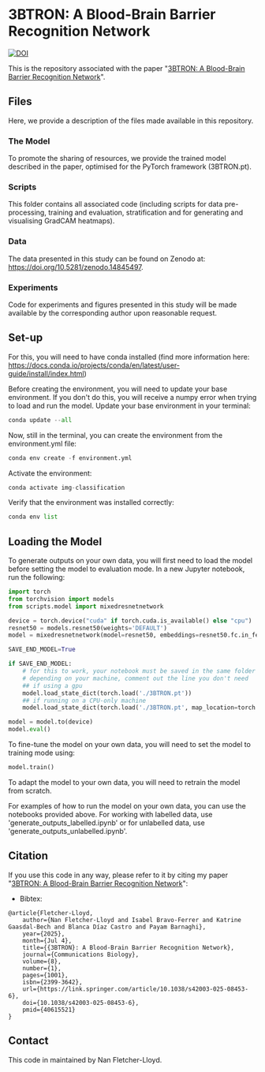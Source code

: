 # 3BTRON: A Blood-Brain Barrier Recognition Network

[![DOI](https://zenodo.org/badge/930454393.svg)](https://doi.org/10.5281/zenodo.15682541)

This is the repository associated with the paper "[3BTRON: A Blood-Brain Barrier Recognition Network](https://doi.org/10.1038/s42003-025-08453-6)". 

## Files

Here, we provide a description of the files made available in this repository.

### The Model

To promote the sharing of resources, we provide the trained model described in the paper, optimised for the PyTorch framework (3BTRON.pt).

### Scripts

This folder contains all associated code (including scripts for data pre-processing, training and evaluation, stratification and for generating and visualising GradCAM heatmaps).

### Data

The data presented in this study can be found on Zenodo at: https://doi.org/10.5281/zenodo.14845497.

### Experiments

Code for experiments and figures presented in this study will be made available by the corresponding author upon reasonable request. 

## Set-up

For this, you will need to have conda installed (find more information here: https://docs.conda.io/projects/conda/en/latest/user-guide/install/index.html)

Before creating the environment, you will need to update your base environment. If you don't do this, you will receive a numpy error when trying to load and run the model. Update your base environment in your terminal:
```python
conda update --all
```

Now, still in the terminal, you can create the environment from the environment.yml file:
```python
conda env create -f environment.yml
```

Activate the environment: 
```python
conda activate img-classification
```

Verify that the environment was installed correctly:
```python
conda env list
```

## Loading the Model

To generate outputs on your own data, you will first need to load the model before setting the model to evaluation mode. In a new Jupyter notebook, run the following:
```python
import torch
from torchvision import models
from scripts.model import mixedresnetnetwork

device = torch.device("cuda" if torch.cuda.is_available() else "cpu")
resnet50 = models.resnet50(weights='DEFAULT')
model = mixedresnetnetwork(model=resnet50, embeddings=resnet50.fc.in_features)

SAVE_END_MODEL=True

if SAVE_END_MODEL:
	# for this to work, your notebook must be saved in the same folder as '3BTRON.pt' and the 'scripts' folder.
	# depending on your machine, comment out the line you don't need
    ## if using a gpu
    model.load_state_dict(torch.load('./3BTRON.pt')) 
    ## if running on a CPU-only machine
    model.load_state_dict(torch.load('./3BTRON.pt', map_location=torch.device('cpu'))) 

model = model.to(device)
model.eval()
```
To fine-tune the model on your own data, you will need to set the model to training mode using:
```python
model.train()
```
To adapt the model to your own data, you will need to retrain the model from scratch.

For examples of how to run the model on your own data, you can use the notebooks provided above. For working with labelled data, use 'generate_outputs_labelled.ipynb' or for unlabelled data, use 'generate_outputs_unlabelled.ipynb'.

## Citation

If you use this code in any way, please refer to it by citing my paper "[3BTRON: A Blood-Brain Barrier Recognition Network](https://doi.org/10.1038/s42003-025-08453-6)": 

- Bibtex:
```
@article{Fletcher-Lloyd,
	author={Nan Fletcher-Lloyd and Isabel Bravo-Ferrer and Katrine Gaasdal-Bech and Blanca Díaz Castro and Payam Barnaghi},
	year={2025},
    month={Jul 4},
	title={{3BTRON}: A Blood-Brain Barrier Recognition Network},
	journal={Communications Biology},
	volume={8},
	number={1},
	pages={1001},
	isbn={2399-3642},
	url={https://link.springer.com/article/10.1038/s42003-025-08453-6},
	doi={10.1038/s42003-025-08453-6},
	pmid={40615521}
}
```
## Contact

This code in maintained by Nan Fletcher-Lloyd. 
